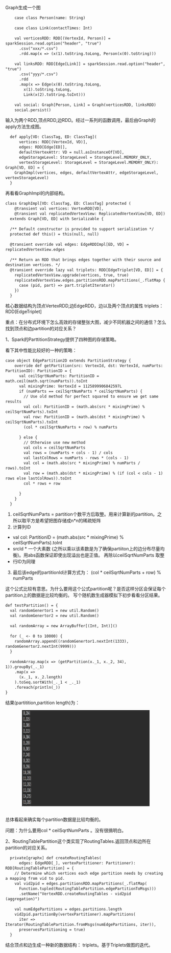 Graph生成一个图

```
    case class Person(name: String)

    case class Link(contactTimes: Int)

    val verticesRDD: RDD[(VertexId, Person)] = sparkSession.read.option("header", "true")
      .csv("xxx/*.csv")
      .rdd.map(x => (x(1).toString.toLong, Person(x(0).toString)))

    val linksRDD: RDD[Edge[Link]] = sparkSession.read.option("header", "true")
      .csv("yyy/*.csv")
      .rdd
      .map(x => Edge(x(0).toString.toLong,
        x(1).toString.toLong,
        Link(x(2).toString.toInt)))

    val social: Graph[Person, Link] = Graph(verticesRDD, linksRDD)
    social.persist()
 ```
输入为两个RDD,顶点RDD,边RDD。经过一系列的函数调用，最后由Graph的apply方法生成图。

```
  def apply[VD: ClassTag, ED: ClassTag](
      vertices: RDD[(VertexId, VD)],
      edges: RDD[Edge[ED]],
      defaultVertexAttr: VD = null.asInstanceOf[VD],
      edgeStorageLevel: StorageLevel = StorageLevel.MEMORY_ONLY,
      vertexStorageLevel: StorageLevel = StorageLevel.MEMORY_ONLY): Graph[VD, ED] = {
    GraphImpl(vertices, edges, defaultVertexAttr, edgeStorageLevel, vertexStorageLevel)
  }
```


再看看GraphImpl的内部结构。
```
class GraphImpl[VD: ClassTag, ED: ClassTag] protected (
    @transient val vertices: VertexRDD[VD],
    @transient val replicatedVertexView: ReplicatedVertexView[VD, ED])
  extends Graph[VD, ED] with Serializable {

  /** Default constructor is provided to support serialization */
  protected def this() = this(null, null)

  @transient override val edges: EdgeRDDImpl[ED, VD] = replicatedVertexView.edges

  /** Return an RDD that brings edges together with their source and destination vertices. */
  @transient override lazy val triplets: RDD[EdgeTriplet[VD, ED]] = {
    replicatedVertexView.upgrade(vertices, true, true)
    replicatedVertexView.edges.partitionsRDD.mapPartitions(_.flatMap {
      case (pid, part) => part.tripletIterator()
    })
  }
```

核心数据结构为顶点VertexRDD,边EdgeRDD，边以及两个顶点的属性 triplets：RDD[EdgeTriplet]


重点：在分布式环境下怎么高效的存储整张大图，减少不同机器之间的通信？怎么找到顶点和边partition的对应关系？

1、Spark的ParttitionStrategy提供了四种图的存储策略。

看下其中性能比较好的一种的策略：

```
case object EdgePartition2D extends PartitionStrategy {
    override def getPartition(src: VertexId, dst: VertexId, numParts: PartitionID): PartitionID = {
      val ceilSqrtNumParts: PartitionID = math.ceil(math.sqrt(numParts)).toInt
      val mixingPrime: VertexId = 1125899906842597L
      if (numParts == ceilSqrtNumParts * ceilSqrtNumParts) {
        // Use old method for perfect squared to ensure we get same results
        val col: PartitionID = (math.abs(src * mixingPrime) % ceilSqrtNumParts).toInt
        val row: PartitionID = (math.abs(dst * mixingPrime) % ceilSqrtNumParts).toInt
        (col * ceilSqrtNumParts + row) % numParts

      } else {
        // Otherwise use new method
        val cols = ceilSqrtNumParts
        val rows = (numParts + cols - 1) / cols
        val lastColRows = numParts - rows * (cols - 1)
        val col = (math.abs(src * mixingPrime) % numParts / rows).toInt
        val row = (math.abs(dst * mixingPrime) % (if (col < cols - 1) rows else lastColRows)).toInt
        col * rows + row

      }
    }
  }
```

1. ceilSqrtNumParts = partition个数平方后取整。用来计算新的partition。之所以取平方是希望把图存储成n*n的稀疏矩阵
2. 计算列ID
- val col: PartitionID = (math.abs(src * mixingPrime) % ceilSqrtNumParts).toInt
- srcId * 一个大素数 (之所以乘以该素数是为了确保partiiton上的边分布尽量均衡)。用abs函数保证即使出现溢出也是正值。 再除以ceilSqrtNumParts 取整
- 行ID为同理
3. 最后该edge的partitionId计算方式为：
(col * ceilSqrtNumParts + row) % numParts

这个公式比较有意思。为什么要用这个公式partition呢？是否这样分区会保证每个partition上的数据是比较均衡的。
写个随机数生成器模拟下初步看看分区结果。

```
def testPartition() = {
  val randomGenertor1 = new util.Random()
  val randomGenertor2 = new util.Random()

  val randomArray = new ArrayBuffer[(Int, Int)]()

  for (_ <- 0 to 10000) {
    randomArray.append((randomGenertor1.nextInt(1333), randomGenertor2.nextInt(9999)))
  }

  randomArray.map(x => (getPartition(x._1, x._2, 34), 1)).groupBy(_._1)
    .map(x =>
      (x._1, x._2.length)
    ).toSeq.sortWith(_._1 < _._1)
    .foreach(println(_))
}
```

结果(partitition,partition length)为：
 <div  align="center"><img src="imgs/TestPartitionResult.png" width = "400" height = "300" alt="1.4" align="center" /></div><br>


总体看起来确实每个partition数据是比较均衡的。


问题：为什么要用col * ceilSqrtNumParts 。没有很搞明白。

2、RoutingTablePartition这个类实现了RoutingTables.返回顶点和边所在partition的对应关系。

```
  private[graphx] def createRoutingTables(
      edges: EdgeRDD[_], vertexPartitioner: Partitioner): RDD[RoutingTablePartition] = {
    // Determine which vertices each edge partition needs by creating a mapping from vid to pid.
    val vid2pid = edges.partitionsRDD.mapPartitions(_.flatMap(
      Function.tupled(RoutingTablePartition.edgePartitionToMsgs)))
      .setName("VertexRDD.createRoutingTables - vid2pid (aggregation)")

    val numEdgePartitions = edges.partitions.length
    vid2pid.partitionBy(vertexPartitioner).mapPartitions(
      iter => Iterator(RoutingTablePartition.fromMsgs(numEdgePartitions, iter)),
      preservesPartitioning = true)
  }
```

结合顶点和边生成一种新的数据结构： triplets。基于Triplets做图的迭代。